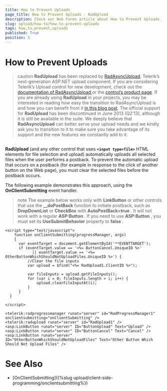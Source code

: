 ```yaml
---
title: How to Prevent Uploads
page_title: How to Prevent Uploads - RadUpload
description: Check our Web Forms article about How to Prevent Uploads.
slug: upload/how-to/how-to-prevent-uploads
tags: how,to,prevent,uploads
published: True
position: 5
---
```


# How to Prevent Uploads



>caution  **RadUpload** has been replaced by [RadAsyncUpload](https://demos.telerik.com/aspnet-ajax/asyncupload/examples/overview/defaultcs.aspx), Telerik’s next-generation ASP.NET upload component. If you are considering Telerik’s Upload control for new development, check out the [documentation of RadAsyncUpload ](https://www.telerik.com/help/aspnet-ajax/asyncupload-overview.html) or the [control’s product page](https://www.telerik.com/products/aspnet-ajax/asyncupload.aspx). If you are already using **RadUpload** in your projects, you may be interested in reading how easy the transition to RadAsyncUpload is and how you can benefit from it [in this blog post](https://blogs.telerik.com/blogs/12-12-05/the-case-of-telerik-s-new-old-asp.net-ajax-upload-control-radasyncupload). The official support for **RadUpload** has been discontinued in June 2013 (Q2’13), although it is still be available in the suite. We deeply believe that **RadAsyncUpload** can better serve your upload needs and we kindly ask you to transition to it to make sure you take advantage of its support and the new features we constantly add to it.
>


## 

**RadUpload** (and any other control that uses **`<input type=file>`** HTML elements for file selection and upload) automatically uploads all selected files when the user performs a postback. To prevent the automatic upload that occurs on a postback (for example in response to the click of another button on the Web page), you must clear the selected files before the postback occurs.

The following example demonstrates this approach, using the **OnClientSubmitting** event handler.

>note The example below works only with **LinkButton** or other controls that use the **__doPostBack** function to initiate postback, such as **DropDownList** or **CheckBox** with **AutoPostBack=true** . It will not work with a regular **ASP:Button** . If you need to use **ASP:Button** , you must set its **UseSubmitBehavior** property to **false** .
>


````ASPNET
<script type="text/javascript">
    function onClientSubmitting(progressManager, args)
    {
      var eventTarget = document.getElementById('**EVENTTARGET');
      if (eventTarget.value == '<%= ButtonCancel.UniqueID %>'
            || eventTarget.value == '<%= OtherButtonWhichShouldNotUploadFiles.UniqueID %>') {
          //Clear the file inputs
          var upload = $find("<%= RadUpload1.ClientID %>");

          var fileInputs = upload.getFileInputs();
          for (var i = 0; fileInputs.length > i; i++) {
              upload.clearFileInputAt(i);
          }
      }
  }

</script>

<telerik:radprogressmanager runat="server" id="RadProgressManager1" onclientsubmitting="onClientSubmitting" />
<telerik:radupload runat="server" id="RadUpload1" />
<asp:LinkButton runat="server" ID="ButtonUpload" Text="Upload" />
<asp:LinkButton runat="server" ID="ButtonCancel" Text="Cancel" />
<asp:LinkButton runat="server" ID="OtherButtonWhichShouldNotUploadFiles" Text="Other Button Which Should Not Upload Files" />
````



# See Also

 * [OnClientSubmitting]({%slug upload/client-side-programming/onclientsubmitting%})

